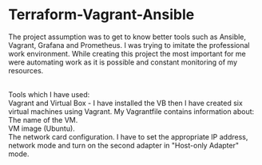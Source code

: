 # Terraform-Vagrant-Ansible
The project assumption was to get to know better tools such as Ansible, Vagrant, Grafana and Prometheus. I was trying to imitate the professional work environment. While creating this project the most important for me were automating work as it is possible and constant monitoring of my resources. <br><br>

Tools which I have used:<br>
Vagrant and Virtual Box - I have installed the VB then I have created six virtual machines using Vagrant. My Vagrantfile contains information about:<br>
The name of the VM.<br>
VM image (Ubuntu).<br>
The network card configuration. I have to set the appropriate IP address, network mode and turn on the second adapter in "Host-only Adapter" mode.
